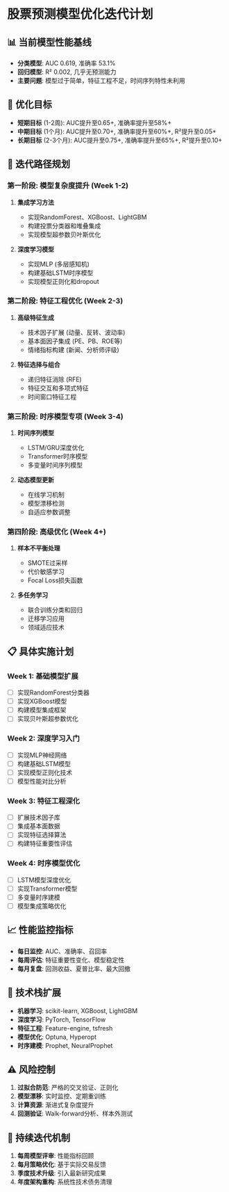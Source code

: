 # 股票预测模型优化迭代计划

## 📊 当前模型性能基线
- **分类模型**: AUC 0.619, 准确率 53.1%
- **回归模型**: R² 0.002, 几乎无预测能力
- **主要问题**: 模型过于简单，特征工程不足，时间序列特性未利用

## 🎯 优化目标
- **短期目标** (1-2周): AUC提升至0.65+, 准确率提升至58%+
- **中期目标** (1个月): AUC提升至0.70+, 准确率提升至60%+, R²提升至0.05+
- **长期目标** (2-3个月): AUC提升至0.75+, 准确率提升至65%+, R²提升至0.10+

## 🚀 迭代路径规划

### 第一阶段: 模型复杂度提升 (Week 1-2)
1. **集成学习方法**
   - 实现RandomForest、XGBoost、LightGBM
   - 构建投票分类器和堆叠集成
   - 实现模型超参数贝叶斯优化

2. **深度学习模型**
   - 实现MLP (多层感知机)
   - 构建基础LSTM时序模型
   - 实现模型正则化和dropout

### 第二阶段: 特征工程优化 (Week 2-3)
1. **高级特征生成**
   - 技术因子扩展 (动量、反转、波动率)
   - 基本面因子集成 (PE、PB、ROE等)
   - 情绪指标构建 (新闻、分析师评级)

2. **特征选择与组合**
   - 递归特征消除 (RFE)
   - 特征交互和多项式特征
   - 时间窗口特征工程

### 第三阶段: 时序模型专项 (Week 3-4)
1. **时间序列模型**
   - LSTM/GRU深度优化
   - Transformer时序模型
   - 多变量时间序列模型

2. **动态模型更新**
   - 在线学习机制
   - 模型漂移检测
   - 自适应参数调整

### 第四阶段: 高级优化 (Week 4+)
1. **样本不平衡处理**
   - SMOTE过采样
   - 代价敏感学习
   - Focal Loss损失函数

2. **多任务学习**
   - 联合训练分类和回归
   - 迁移学习应用
   - 领域适应技术

## 📋 具体实施计划

### Week 1: 基础模型扩展
- [ ] 实现RandomForest分类器
- [ ] 实现XGBoost模型
- [ ] 构建模型集成框架
- [ ] 实现贝叶斯超参数优化

### Week 2: 深度学习入门
- [ ] 实现MLP神经网络
- [ ] 构建基础LSTM模型
- [ ] 实现模型正则化技术
- [ ] 模型性能对比分析

### Week 3: 特征工程深化
- [ ] 扩展技术因子库
- [ ] 集成基本面数据
- [ ] 实现特征选择算法
- [ ] 构建特征重要性评估

### Week 4: 时序模型优化
- [ ] LSTM模型深度优化
- [ ] 实现Transformer模型
- [ ] 多变量时序建模
- [ ] 模型集成策略优化

## 📈 性能监控指标
- **每日监控**: AUC、准确率、召回率
- **每周评估**: 特征重要性变化、模型稳定性
- **每月复盘**: 回测收益、夏普比率、最大回撤

## 🔧 技术栈扩展
- **机器学习**: scikit-learn, XGBoost, LightGBM
- **深度学习**: PyTorch, TensorFlow
- **特征工程**: Feature-engine, tsfresh
- **模型优化**: Optuna, Hyperopt
- **时序建模**: Prophet, NeuralProphet

## ⚠️ 风险控制
1. **过拟合防范**: 严格的交叉验证、正则化
2. **模型漂移**: 实时监控、定期重训练
3. **计算资源**: 渐进式复杂度提升
4. **回测验证**:  Walk-forward分析、样本外测试

## 🔄 持续迭代机制
1. **每周模型评审**: 性能指标回顾
2. **每月策略优化**: 基于实际交易反馈
3. **季度技术升级**: 引入最新研究成果
4. **年度架构重构**: 系统性技术债务清理